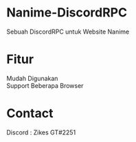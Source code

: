 # Nanime-DiscordRPC
 Sebuah DiscordRPC untuk Website Nanime

# Fitur
 Mudah Digunakan\
 Support Beberapa Browser
 
# Contact
 Discord : Zikes GT#2251
